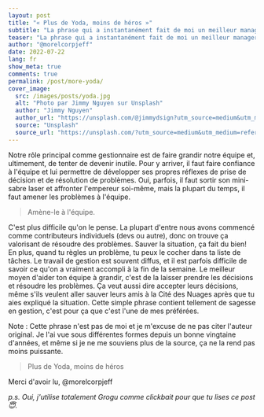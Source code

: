 ```yaml
---
layout: post
title: "« Plus de Yoda, moins de héros »"
subtitle: "La phrase qui a instantanément fait de moi un meilleur manager."
teaser: "La phrase qui a instantanément fait de moi un meilleur manager."
author: "@morelcorpjeff"
date: 2022-07-22
lang: fr
show_meta: true
comments: true
permalink: /post/more-yoda/
cover_image:
  src: /images/posts/yoda.jpg
  alt: "Photo par Jimmy Nguyen sur Unsplash"
  author: "Jimmy Nguyen"
  author_url: "https://unsplash.com/@jimmydsign?utm_source=medium&utm_medium=referral"
  source: "Unsplash"
  source_url: "https://unsplash.com/?utm_source=medium&utm_medium=referral"
---
```


Notre rôle principal comme gestionnaire est de faire grandir notre équipe et, ultimement, de tenter de devenir inutile. Pour y arriver, il faut faire confiance à l'équipe et lui permettre de développer ses propres réflexes de prise de décision et de résolution de problèmes. Oui, parfois, il faut sortir son mini-sabre laser et affronter l'empereur soi-même, mais la plupart du temps, il faut amener les problèmes à l'équipe.

> Amène-le à l'équipe.

C'est plus difficile qu'on le pense. La plupart d'entre nous avons commencé comme contributeurs individuels (devs ou autre), donc on trouve ça valorisant de résoudre des problèmes. Sauver la situation, ça fait du bien! En plus, quand tu règles un problème, tu peux le cocher dans ta liste de tâches. Le travail de gestion est souvent diffus, et il est parfois difficile de savoir ce qu'on a vraiment accompli à la fin de la semaine. Le meilleur moyen d'aider ton équipe à grandir, c'est de la laisser prendre les décisions et résoudre les problèmes. Ça veut aussi dire accepter leurs décisions, même s'ils veulent aller sauver leurs amis à la Cité des Nuages après que tu aies expliqué la situation. Cette simple phrase contient tellement de sagesse en gestion, c'est pour ça que c'est l'une de mes préférées.

Note : Cette phrase n'est pas de moi et je m'excuse de ne pas citer l'auteur original. Je l'ai vue sous différentes formes depuis un bonne vingtaine d'années, et même si je ne me souviens plus de la source, ça ne la rend pas moins puissante.

> Plus de Yoda, moins de héros

Merci d'avoir lu,
@morelcorpjeff

_p.s. Oui, j'utilise totalement Grogu comme clickbait pour que tu lises ce post 😇._
